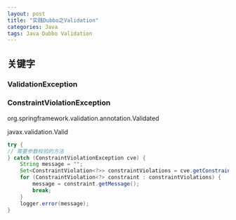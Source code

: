 ```yaml
---
layout: post
title: "实践Dubbo之Validation"
categories: Java
tags: Java Dubbo Validation
---
```


## 关键字

### ValidationException

### ConstraintViolationException



org.springframework.validation.annotation.Validated

javax.validation.Valid



```java
try {
// 需要参数校验的方法
} catch (ConstraintViolationException cve) {
	String message = "";
	Set<ConstraintViolation<?>> constraintViolations = cve.getConstraintViolations();
	for (ConstraintViolation<?> constraint : constraintViolations) {
		message = constraint.getMessage();
		break;
    }
	logger.error(message);
}
```



